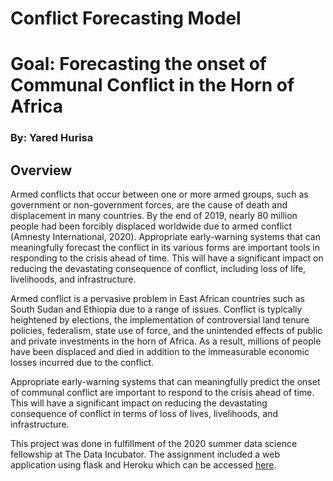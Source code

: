 # Conflict Forecasting Model

# Goal: Forecasting the onset of Communal Conflict in the Horn of Africa
### By: Yared Hurisa

## Overview

Armed conflicts that occur between one or more armed groups, such as government or non-government forces, are the cause of death and displacement in many countries. By the end of 2019, nearly 80 million people had been forcibly displaced worldwide due to armed conflict (Amnesty International, 2020).
Appropriate early-warning systems that can meaningfully forecast the conflict in its various forms are important tools in responding to the crisis ahead of time. This will have a significant impact on reducing the devastating consequence of conflict, including loss of life, livelihoods, and infrastructure.

Armed conflict is a pervasive problem in East African countries such as South Sudan and Ethiopia due to a range of issues. Conflict is typically heightened by elections, the implementation of controversial land tenure policies, federalism, state use of force, and the unintended effects of public and private investments in the horn of Africa.  As a result, millions of people have been displaced and died in addition to the immeasurable economic losses incurred due to the conflict.

Appropriate early-warning systems that can meaningfully predict the onset of communal conflict are important to respond to the crisis ahead of time. This will have a significant impact on reducing the devastating consequence of conflict in terms of loss of lives, livelihoods, and infrastructure.

This project was done in fulfillment of the 2020 summer data science fellowship at The Data Incubator. The assignment included a web application using flask and Heroku which can be accessed [here](https://conflictforecastingmodel.herokuapp.com/).
